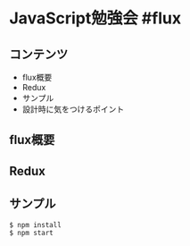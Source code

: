 # JavaScript勉強会 #flux

## コンテンツ
* flux概要
* Redux
* サンプル
* 設計時に気をつけるポイント


## flux概要

## Redux


## サンプル

```
$ npm install
$ npm start
```
